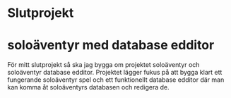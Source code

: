 # Slutprojekt 
# soloäventyr med database edditor
För mitt slutprojekt så ska jag bygga om projektet soloäventyr och soloäventyr database edditor. Projektet lägger fukus på att bygga klart ett fungerande soloäventyr spel och ett funktionellt database edditor där man kan komma åt soloäventyrs databasen och redigera de. 
